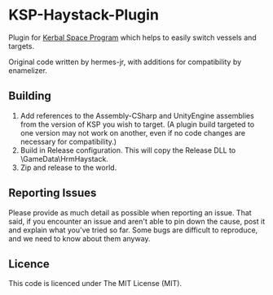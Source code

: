 KSP-Haystack-Plugin
===================

Plugin for [Kerbal Space Program](http://www.kerbalspaceprogram.com/) which helps to easily switch vessels and targets.

Original code written by hermes-jr, with additions for compatibility by enamelizer.

Building
--------
1. Add references to the Assembly-CSharp and UnityEngine assemblies from the version of KSP you wish to target. (A plugin build targeted to one version may not work on another, even if no code changes are necessary for compatibility.)
2. Build in Release configuration. This will copy the Release DLL to \GameData\HrmHaystack\.
3. Zip and release to the world.

Reporting Issues
----------------
Please provide as much detail as possible when reporting an issue. That said, if you encounter an issue and aren't able to pin down the cause, post it and explain what you've tried so far. Some bugs are difficult to reproduce, and we need to know about them anyway.

Licence
-------
This code is licenced under The MIT License (MIT).